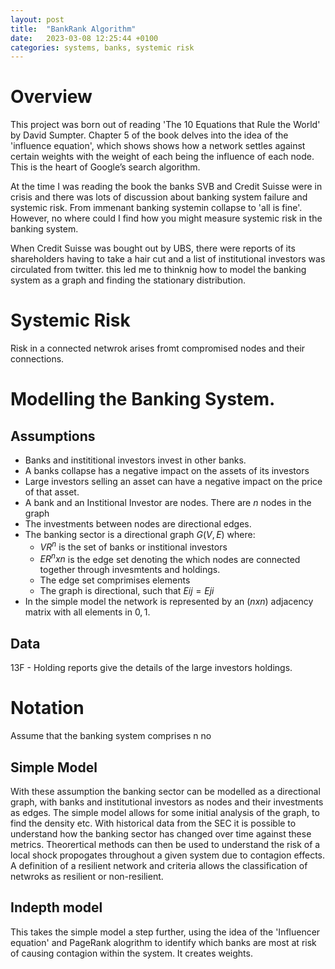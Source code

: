 ```yaml
---
layout: post
title:  "BankRank Algorithm"
date:   2023-03-08 12:25:44 +0100
categories: systems, banks, systemic risk
---
```


# Overview
This project was born out of reading 'The 10 Equations that Rule the World' by David Sumpter. Chapter 5 of the book delves into the idea of the 'influence equation', which shows shows how a network settles against certain weights with the weight of each being the influence of each node. This is the heart of Google’s search algorithm. 

At the time I was reading the book the banks SVB and Credit Suisse were in crisis and there was lots of discussion about banking system failure and systemic risk. From immenant banking systemin collapse to 'all is fine'. However, no where could I find how you might measure systemic risk in the banking system. 

When Credit Suisse was bought out by UBS, there were reports of its shareholders having to take a hair cut and a list of institutional investors was circulated from twitter. this led me to thinknig how to model the banking system as a graph and finding the stationary distribution.

# Systemic Risk
Risk in a connected netwrok arises fromt compromised nodes and their connections.

# Modelling the Banking System.

## Assumptions
- Banks and instititional investors invest in other banks.
- A banks collapse has a negative impact on the assets of its investors
- Large investors selling an asset can have a negative impact on the price of that asset.
- A bank and an Institional Investor are nodes. There are $` n `$ nodes in the graph
- The investments between nodes are directional edges.
- The banking sector is a directional graph $` G(V,E) `$ where:
    - $V R^n$ is the set of banks or institional investors
    - $E R^nxn$ is the edge set denoting the which nodes are connected together through invesmtents and holdings.
    - The edge set comprimises elements
    - The graph is directional, such that $` Eij = Eji `$
- In the simple model the network is represented by an ($` n x n `$) adjacency matrix with all elements in $`{0,1}`$. 

## Data
13F - Holding reports give the details of the large investors holdings.

# Notation
Assume that the banking system comprises n no

## Simple Model 
With these assumption the banking sector can be modelled as a directional graph, with banks and institutional investors as nodes and their investments as edges. The simple model allows for some initial analysis of the graph, to find the density etc. With historical data from the SEC it is possible to understand how the banking sector has changed over time against these metrics. Theorertical methods can then be used to understand the risk of a local shock propogates throughout a given system due to contagion effects. A definition of a resilient network and criteria allows the classification of netwroks as resilient or non-resilient.

## Indepth model

This takes the simple model a step further, using the idea of the 'Influencer equation' and PageRank alogrithm to identify which banks are most at risk of causing contagion within the system. It creates weights.